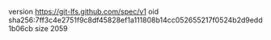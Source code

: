 version https://git-lfs.github.com/spec/v1
oid sha256:7ff3c4e2751f9c8df45828ef1a111808b14cc052655217f0524b2d9edd1b06cb
size 2059
